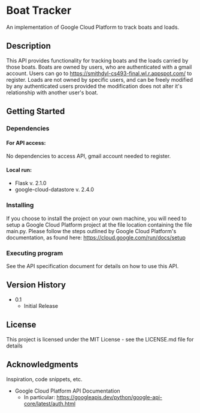 # Boat Tracker

An implementation of Google Cloud Platform to track boats and loads.

## Description

This API provides functionality for tracking boats and the loads carried by
those boats. Boats are owned by users, who are authenticated with a gmail account.
Users can go to https://smithdyl-cs493-final.wl.r.appspot.com/ to register. Loads
are not owned by specific users, and can be freely modified by any authenticated users
provided the modification does not alter it's relationship with another user's boat.

## Getting Started

### Dependencies

#### For API access:
No dependencies to access API, gmail account needed to register.

#### Local run:
* Flask v. 2.1.0
* google-cloud-datastore v. 2.4.0

### Installing

If you choose to install the project on your own machine, you will need to setup a
Google Cloud Platform project at the file location containing the file main.py. Please
follow the steps outlined by Google Cloud Platform's documentation, as found here:
https://cloud.google.com/run/docs/setup

### Executing program

See the API specification document for details on how to use this API.

## Version History

* 0.1
    * Initial Release

## License

This project is licensed under the MIT License - see the LICENSE.md file for details

## Acknowledgments

Inspiration, code snippets, etc.
* Google Cloud Platform API Documentation
	* In particular: https://googleapis.dev/python/google-api-core/latest/auth.html